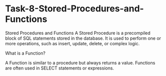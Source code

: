 # Task-8-Stored-Procedures-and-Functions
 Stored Procedures and Functions
 A Stored Procedure is a precompiled block of SQL statements stored in the database.
It is used to perform one or more operations, such as insert, update, delete, or complex logic.


What is a Function?

A Function is similar to a procedure but always returns a value.
Functions are often used in SELECT statements or expressions.


